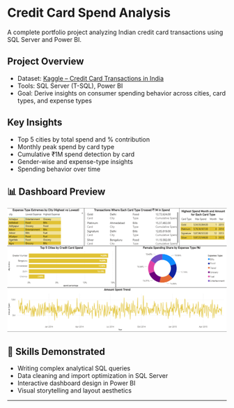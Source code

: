 # Credit Card Spend Analysis

A complete portfolio project analyzing Indian credit card transactions using SQL Server and Power BI.

## Project Overview
- Dataset: [Kaggle – Credit Card Transactions in India](https://www.kaggle.com/datasets/thedevastator/analyzing-credit-card-spending-habits-in-india)
- Tools: SQL Server (T-SQL), Power BI
- Goal: Derive insights on consumer spending behavior across cities, card types, and expense types

## Key Insights
- Top 5 cities by total spend and % contribution
- Monthly peak spend by card type
- Cumulative ₹1M spend detection by card
- Gender-wise and expense-type insights
- Spending behavior over time

## 📊 Dashboard Preview

![Dashboard Screenshot](Screenshots/dashboard_overview.png)

## 🧠 Skills Demonstrated
- Writing complex analytical SQL queries
- Data cleaning and import optimization in SQL Server
- Interactive dashboard design in Power BI
- Visual storytelling and layout aesthetics

---

